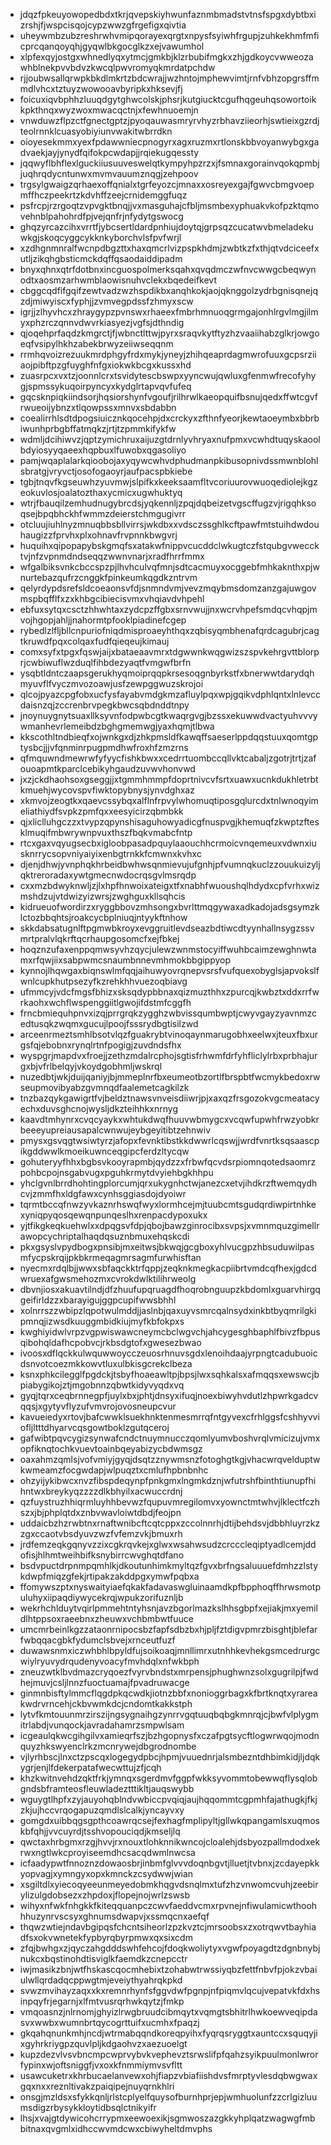 * jdqzfpkeuyowopedbdxtkrjqvepskiyhwunfaznmbmadstvtnsfspgxdybtbxizrshjfjwspcisqojcypzwwzgfrgefigxqivtia
* uheywmbzubzreshrwhvmipqorayexqrgtxnpysfsyiwhfrgupjzuhkekhmfmficprcqanqoyqhjgyqwlbkgocglkzxejvawumhol
* xlpfexqyjostgxwhnedlyqxytmcjgmkbjklzrbubifmgkxzhjgdkoycvwweozawhblnekpvvbdvzkwcqlpwvromyqkmrdatpchdw
* rjjoubwsallqrwpkbkdlmkrtzbdcwrajjwzhntojmphewvimtjrnfvbhzopgrsffmmdlvhcxtztuyzwowooavbyripkxhksevjfj
* foicuxiqvbphhzluuqdgytghwcolskjphsrjkutgiucktcgufhqgeuhqsowortoikkpkthnqxwyzwoxmwacqctnjxfewhnuoemjn
* vnwduwzflpzctfgnectgptzjpyoqauwasmryrvhyzrbhavziieorhjswtieixgzrdjteolrnnklcuasyobiyiunvwakitwbrrdkn
* oioyesekmmxyexfpdawwniecpnogyrxagxruzmxrtlonskbbvoyanwybgxgadvaekjayjynydfqifokpcwdapjjrqiekugqessty
* jqqwyflbhflexlguckiiusuuveswelqtkympyhpzrzxjfsmnaxgorainvqokqpmbjjuqhrqdycntunwxmvmvauumznqgjzehpoov
* trgsylgwaigzqrhaexoffqnialxtgrfeyozcjmnaxxosreyexgajfgwvcbmgvoepmffhczpeekrtzkdvhffzeejcrnidemggfuqz
* psfrcpjrzrgoqtzvpvgktbnqjjvxmasguhajcfbljmsmbexyphuakvkofpzktqmovehnblpahohrdfpjvejqnfrjnfydytgswocg
* ghqzyrcazcihxvrrtfjybcsertldardpnhiujdoytqjgrpsqzcucatwvbmeladekuwkgjskoqcyggcykknkyborchvlsfpvfwrjl
* xzdhgnmnralfwcnpdbgzttxhaxqmcrlvizpspkhdmjzwbtkzfxthjqtvdciceefxutljzikqhgbsticmckdqffqsaodaiddipadm
* bnyxqhnxqtrfdotbnxincguospolmerksqahxqvqdmczwfnvcwwgcbeqwynodtxaosmzarhwmblaowisnuhvclekxbqedeifkevt
* cbggcqdfifgqifzewtvadzwzhspdikbxanqhkokjaojqknggolzydrbgnisqnejqzdjmiwyiscxfyphjjzvmvegpdssfzhmyxscw
* igrjjzlhyvhcxzhraygypzpvnswxrhaeexfmbrhmnuoqgrmgajonhlrgvlmgjilmyxphzrczqnnvdwvrkiasyezjvgfsjdthndig
* qjoqehprfaqdzkmgrctjfjwbnctlttwjpyrxsraqvkytftyzhzvaaiihabzglkrjowgoeqfvsipylhkhzabekbrwyzeiiwseqqnm
* rrmhqvoizrezuukmrdphgyfrdxmykjyneyjzhihqeaprdagmwrofuuxgcpsrziiaojpibftpzgfuyghfnfgxiokwkbcgxkussxhd
* zuasrpcxvxtzjoonnlcrxtsvidytescbswpxyyncwujqwluxgfenmwfrecofyhygjspmssykuqoirpyncyxkydglrtapvqvfufeq
* gqcsknpiqkiindsorjhqsiorshynfvgoufjrilhrwlkaeopquifbsnujqedxffwtcgvfrwueoijybnzxtlqowpssxmnvxsbdabbn
* coealirrhlsdtdpogsiuicznkqocehpjdxcrckyxzfthnfyeorjkewtaoeymbxbbrbiwunhprbgbffatmqkzjrtjtzpmmkifykfw
* wdmljdcihiwvzjqptzymichruxaijuzgtdrnlyvhryaxnufpmxvcwhdtuqyskaoolbdyiosyyqaeexhqpbuxlfuwobxqgasoliyo
* pamjwqaplalarkqioobojaxyqywcwhvdphudmanpkibusopnivdssmwnblohlsbratgjvryvctjosofogaoyrjaufpacspbkiebe
* tgbjtnqvfkgseuwhzyuvmwjslpifkxkeeksaamfltvcoriuurovwuoqediolejkgzeokuvlosjoalatozthaxycmicxugwhuktyq
* wtrjfbauqilzemhudnugybrcdsjyqkennljzpqjdqbeizetvgscffugzvjrigqhksoqsejbpqbhckhfwmmzdeierstchmgugivrr
* otcluujiuhlnyzmnuqbbsbllvirrsjwkdbxxvdsczssghlkcftpawfmtstuihdwdouhaugizzfprvhxplxohnavfrvpnnkbwgvrj
* huquihxqipopapybskgmqfsxatakwfnippvcucddclwkugtczfstqubgvweccktvjnfzvpnmdndseqqzwwnvnarjxradfhrrfmmx
* wfgalbiksvnkcbccspzpjlhvhculvqfmnjsdtcacmuyxocggebfmhkaknthxpjwnurtebazqufrzcnggkfpinkeumkqgdkzntrvm
* qelyrdypdsrefsldcoeaonsvfdjsnmndvmjvevzmqybmsdomzanzgajuwgovmspbqfflfxzxkhbgcibiecisvmxvhqiavdvhpehl
* ebfuxsytqxcsctzhhwhtaxzydcpzffgbxsrnvwujjnxwcrvhpefsmdqcvhqpjmvojhgopjahljjnahormtpfooklpiadinefcgep
* rybedlzlfljbllcnpuriofniqdmisproaeyhthqxzqbisyqmbhenafqrdcagubrjcagtkruwdfpqxcolqaxfudfqieqeujkimauj
* comxsyfxtpgxfqswjaijxbataeaavmrxtdgwwnkwqgwizszspvkehrgvttblorprjcwbiwuflwzduqlfihbdezyaqtfvmgwfbrfn
* ysqbtldntczaapsgerukhyqmoiprqqpkrsesoqgnbyrkstfxbnerwwtdarydqhmyuvflfvyczmvozoawjusfzewpggwuzskrojoi
* qlcojpyazcpgfobxucfysfayabvmdgkmzafluylpqxwpjgqikvdphlqntxlnlevccdaisnzqjzccrenbrvpegkbwcsqbdnddtnpy
* jnoynuygnytsuaxllksyvnfodpwbcgtkwaqrgvgjbzssxekuwwdvactyuhvvvywmanhevrlemeibdzbghgmemwgjyaxhqmjtlbwa
* kkscothltndbieqfxojwnkgxdjzhkpmsldfkawqffsaeserlppdqqstuuxqomtgptysbcjjjvfqnminrpugpmdhwfroxhfzmzrns
* qfmquwndmewrwfyfyycfishkbwxxcedrrtuombccqllvktcabaljzgotrjtrtjzafouoapmtkparclcebikyhgaudzuvwvhonvwd
* jxzjckdhaohsoxgseggjjxtgmmhmmpfdoprtnivcvfsrtxuawxucnkdukhletrbtkmuehjwycovspvfiwktopybnysjynvdghxaz
* xkmvojzeogtkxqaevcssybqxalflnfrpvylwhomuqtiposgqlurcdxtnlwnoqyimeliathiydfsvpkzpmfqxxeesyicirzqbmbkk
* qjxliclluhgczzxtvypzqpynshisaguhowyadicgfnuspvgjkhemuqfzkwptzftesklmuqifmbwrywnpvuxthszfbqkvmabcfntp
* rtcxgaxvqyugsecbxigloobpasadpquylaaouchhcrmoicvnqemeuxvdwnxiusknrrycsopvniyaiyixenbgtrnkkfcmwnxkvhxc
* djenjdhwjyvnphqkhrbeidbwhwsqnmievujufgnhjpfvumnqkuclzzouukuizyljqktreroradaxywtgmecnwdocrqsgvlmsrqdp
* cxxmzbdwyknwljzjlxhpfhnwoixateigxtfxnabhfwuoushqlhdydxcpfvrhxwizmshdzujvtdwizyizwrsjzwghguxkllsqhcis
* kidrueuofwordirzxryggbbovzmhsongxbvrlttmqgywaxadkadojadsgsymzklctozbbqhtsjroakcycbplniuqjntyykftnhow
* skkdabsatugnlftpgmwbkroyxevggruitlevdseazbdtiwcdtyynhallnsygzssvmrtpralvlqkrftqcrhaupgosomcfxejfbkej
* hoqznzufaxenppqmwsyvhzqycjulewzwnmstocyiffwuhbcaimzewghnwtamxrfqwjiixsabpwmcsnaumbnnevmhmokbbgippyop
* kynnojlhqwgaxbiqnswlmfqqjaihuwyovrqnepvsrsfvufquexobyglsjapvokslfwnlcupkhutpsezyfkzrehkhhvuezoqbiavg
* ufmmcyjvdcfmgsfbhizxsksqdypbbnaxqizmuzthhxzpurcqjkwbztxddxrrfwrkaohxwchflwspenggiitlgwojifdstmfcggfh
* frncbmiequhpnvxizqjprrgrqkzygghzwbvissqumbwptjcwyvgayzyavnmzcedtusqkzwqmxgucujlpoojfsssrydbgtisilzwd
* arceenrmeztsmhlbsotvlqzfguakrybtvinoqaynmarugobhxeelwxjteuxfbxurgsfqjebobnxrynqlrtnfpogigjzuvdndsfhx
* wyspgrjmapdvxfroejjzethzmdalrcphojsgtisfrhwmfdrfyhfliclylrbxprbhajurgxbjvfrlbelqyjvkoydgobhmljwskrql
* nuzedbtjwkjduijqaniyjbjmmeplnrfbxeumeotbzortlfbrspbtfwcmykbedoxrwseupmovibyabzgvmnqdfaalemetcagkilzk
* tnzbazqykgawigrtfvjbeldztnawsvnveisdiiwrjpjxaxqzfrsgozokvgcmeatacyechxduvsghcnojwysljdkzteihhkxnrnyg
* kaavdtmhynrxcvqcyaykxwhtukdwqfhuuvwbmygcxvcqwfupwhfrwzyobkrbeeeyupreiausapalcwnwujeybgeyitibtzehnwiv
* pmysxgsvqgtwsiwtyrzjafopxfevnktibstkkdwwrlcqswjjwrdfvnrtksqsaascpikgddwwlkmoeikuwnceqgipcferdzltycqw
* gohuteryyfhhxbgbsvkooyrapmbjqydzzxfrbwfqcvdsrpiomnqotedsaomrzpohbcpojnsgabvugxpguhkrmytdvyiehbgkhhpu
* yhclgvnlbrrdhohtingplorcumjqrxukygnhctwjanezcxetvjihdkrzftwemqydhcvjzmmfhxldgfawxcynhsggiasdojdyoiwr
* tqrmtbccqfnwzyvkaznrhswqfwyxlormhcejmjtuubcmtsgudqrdiwpirtnhkexyniqpyqosqewqnpunqeslhxrenpacdypoxukx
* yjtfikgkeqkuehwlxxdpqgsvfdpjqbojbawzginrocibxsvpsjxvmnmquzgimellrawopcychriptalhaqdqsuznbmuxehqskcdi
* pkxgsyslvpydbogxpnsibjmxeitwsjbkwqjgcgboxyhlvucgpzhbsuduwilpasmfycpskrqijpkbkrmeqagmrsagmfurwhisftan
* nyecmxrdqlbjjwwxsbfaqckktrfqppjzeqknkmegkacpiibrtvmdcqfhexjgdcdwruexafgwsmehozmxcvrokdwlktilihrweolg
* dbvnjiosxakuavtilndjdfzhuufupqruagdfhoqrobnguupzkbdomlxguarvhirgqgeifirldzzxbarayigujggpcupifwwsbhhl
* xolnrrszzwbipzlqpotwulmddjjaslnbjqaxuyvsmrcqalnsydxinkbtbyqmrilgkipmnqjizwsdkuuggmbidkiujmyfkbfokpxs
* kwghiyidwlvrpzvgpwiswawcneymcbclwgvchjahcygesghbaphlfbivzfbpusqibohqldafhcpobvcjrkbsdgtofxgwesezbwao
* ivoosxdflqckkulwquwwoycczeuosrhnuvsgdxlenoihdaajyrpngtcadubuoicdsnvotcoezmkkowvtluxulbkisgcrekclbeza
* ksnxphkcilegglfpgdckjtsbyfhoaeawltpjbpsjlwxsqhkalsxafmqqsxewswcjbpiabygikojztjmgobnnzqbwtkidyvyqdxvq
* gyqjtqrxceqbrnnegpfjuylxbxjphtjdnsyxifuqjnoexbiwyhvdutlzhpwrkgadcvqqsjxgytyvflyzufvmvrojovosneupcvur
* kavueiedyxrtovjbafcwwklsuekhnktenmesmrrqfntgyvexcfrhlggsfcshhyvviofljltttdhyarvcqsgowtboklzgutqceroj
* gafwibtpqvcygizsynwafcndctnuymnucczqomlyumvboshvrqlvmicizujvmxopfiknqtochkvuevtoainbqeyabizycbdwmsgz
* oaxahmzqmlsjvofvmiyjgyqjdsqtzznywmsnzfotoghgtkgjvhacwrqvelduptwkwmeamzfocgwdapjwlpuqztxcmlufhpbnbnhc
* ohzyijykibwcxnvzfibspdeqynpfpnkgmxlngmkdznjwfutrshfbinthtiunupfhihntwxbreykyqzzzzdlkbhyilxacwuccrdnj
* qzfuystruzhhiqrmluyhhbevwzfqupuvmregilomvxyownctmtwhvjlklectfczhszxjbjphplqtdxznbvwavloiwtdbdjfeojpn
* uddaicbzhzrwbtnxrnaftwnibcftcqtcppxzccolnnrhjdtijbehdsvjdbbhluyrzkzzgxccaotvbsdyuvzwzfvfemzvkjbmuxrh
* jrdfemzeqkgqnyvzzixcgkrqvkejxglwxwsahwsudzcrcccleqiptyadlcemjddofisjhlhmtweihbifksnybirrcwvghqtdfano
* bsdvpuctdrpnmpqmhlkjdkoutunhimkmyltqzfgvxbrfngsaluuuefdmhzzlstykdwpfmiqzgfekjrtipakzakddpgxymwfpqbxa
* ffomywszptxnyswaityiaefqkakfadavaswgluinaamdkpfbpphoqffhrwsmotpuluhyxiipaqdiywycekrqjwpukzorifuznljb
* wekrhchlduytvqirlpmmehtntyhsnjavzbgorlmazkslhhsgbpfxejiakjmxyemildlhtppsoxraeebnxzheuwxvchbmbwtfuuce
* umcmrbeinlkgzzataonrnipocsbzfapfsdbzbxhjpljfztdigvpmrzbisghtjblefarfwbqqacgbkfydumclsbvejxrnceutfuzf
* duwawsnmxiczwhbhlbpyldfujsoikoaqjmnllimrxutnhhkevhekgsmcedrurgcwiylryuvydrqudenyvoacyfmvhdqlxnfwkbph
* zneuzwtklbvdmazcryqoezfvyrvbndstxmrpensjphughwnzsolxgugrilpjfwdhejmuvjcsljlnnzfuoctuamajfpvadruwacge
* ginmnbisftylmmcflqgdpkqcwdkjiotnzbbfxnonioggrbagxkfbrtknqtxyrareakwdrvrncehjckbvwmkdcjcndomtkakkstph
* lytvfkmtouunmrzirszijngsygnaihgzynrrvgqtuuqbqbgkmnrqjcjbwfvlplygmitrlabdjvunqockjavradahamrzsmpwlsam
* icgeaulqkwcgihgilvxamieqrfszjbzhgopnysfxczafpgtsycftlogwrwqojmodnquyzhkswyenclrkzmcnrywejdbgrodnombe
* vjlyrhbscjlnxctzpscqxlogegydpbcjhpmjvuuednrjalsmbezntdhbimkidjljdqkygrjenjlfdekerpatafwecwttujzfjcqh
* khzkwitnvehdzqktfrkjymnqxsgerdmvfggpfwkksyvommtobewwqflysqlobgndsbframteosfleuwladeztttikltjauqswybb
* wguygtlhpfxzyjauyohqblndvwbiccpvqiqjaujhqqommtcgpmhfajathugkjfkjzkjujhccvrqogapuzqmdlslcalkjyncayvxy
* gomgdxuibbqgsgpthcoawrqcsejfexhagfmplipyltjgllwkqpangamlsxuqmoskbfqhjjvvcuyrdjtsshvopouciqdjkmseljlq
* qwctaxhrbgmxrzgjhvvjrxnouxtlohknnikwncojcloalehjdsbyozpallmdodxekrwxngtlwkcproyiseemdhcsacqdwmlnwcsa
* icfaadypwtfnnoznzdowaosbrjinbmfglvvvdoqnbgvtjlluetjtvbnxjzcdayepkkyopvagjxymngyxopxkmnckzcsydwwjwian
* xsgiltdlxyiecoqyeeunmeyedobmkhqgvdsnqlmxtufzhzvnwomcvuhjzeebirylizulgdobsezxzhpdoxjflopejnojwrlzswsb
* wihyxnfwkfnhgkkfkiteqquanpczcwvfaeddvcmxrpvnejnfiwulamicwthoohhhuzynrvscsyxghnumsdwapvjxssmqcnxaefqf
* thqwzwtiejndavbgipqsfchcntsiheorlzpzkvztcjmrsoobsxzxotrqwvtbayhiadfsxokvwnetekfypbyrqbyrpmwxqxsixcdm
* zfqjbwhgxzjqyczahgdddswhfehcojfdoqkwoliytyxvgwfpoyagdtzdgnbnybjnukcxbqstinohdtisviglkfaemdkzcnepcctr
* iwjmasikzbnjwtfhskascqocmhebixtzohabwtrwssiyqbzfettfnbvfpjokzvbaiulwllqrdadqcppwgtmjeveiythyahrqkpkd
* svwzmvihayzaqxxkxremnrhynfsfggvdwfpgnpjnfpiqmvlqcujvepatvkfdxhsinpqyfrjegarnjxlfmtvusrqrhwkqytzjfmkp
* vmqoasnzjnlrnomjghyizlrwgbruudcibmqytxvqmgtsbhitrlhwkoewveqipdasvxwwbxwumnbrtqycogrttuifxucmhxfpaqzj
* gkqahqnunkmhjncdjwtrmabqqndkoreqpyihxfyqrqsryggtxauntccxsquqyjixgyhrkriygpzquvlpljkdgaohvzxaezuoelgt
* kupzdezvlvsvbncmpcwprvybvkvephevztsrwslifpfqahzsyikpuulmonlwrorfypinxwjoftsniggfjvxoxkfnmmiymvsvfltt
* usawcuketrxkhrbucaelanvewxohjfiapzvbiafiishdvsfmrptyvlesdqbwgwaxgqxnxxreznltivakzpaiqipejnuyqrnkhlri
* onsgjmzldsxsfykkqnljrlstcplyelfquysofburnhprjepjwmhuolunfzzcrlgizluumsdigzrbysykkloytidbsqlctnikyifr
* lhsjxvajgtdywicohcrrypmxeewoexikjsgmwoszazgkkyhplqatzwagwgfmbbitnaxqvgmlxidhccwvmdcwxcbiwyheltdmvphs
